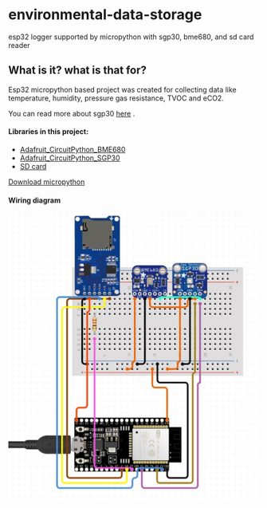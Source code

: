 # environmental-data-storage
esp32 logger supported by micropython with sgp30, bme680, and sd card reader

## What is it? what is that for? 

Esp32 micropython based project was created for collecting data like temperature, humidity, pressure gas resistance, TVOC and eCO2.

You can read more about sgp30 [here](https://github.com/winiar93/MicroLogger) .

#### Libraries in this project:
* [Adafruit_CircuitPython_BME680](https://github.com/adafruit/Adafruit_CircuitPython_BME680)
* [Adafruit_CircuitPython_SGP30](https://github.com/adafruit/Adafruit_CircuitPython_SGP30)
* [SD card ](https://techtotinker.blogspot.com/2021/04/023-esp32-micropython-how-to-use-sd.html)

[Download micropython](https://micropython.org/download/ESP32_S2_WROVER/)

#### Wiring diagram
![image info](wiring_diagram.jpg)
